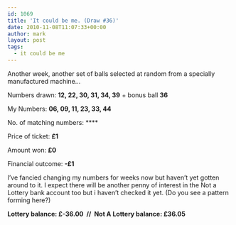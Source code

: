 ```yaml
---
id: 1069
title: 'It could be me. (Draw #36)'
date: 2010-11-08T11:07:33+00:00
author: mark
layout: post
tags:
  - it could be me
---
```

Another week, another set of balls selected at random from a specially manufactured machine&#8230;

Numbers drawn: **﻿﻿12, 22, 30, 31, 34, 39** + bonus ball **36**

My Numbers: **06, 09, 11, 23, 33, 44**

No. of matching numbers: ****

Price of ticket: **£1**

Amount won: **£0**

Financial outcome: **-£1**

I&#8217;ve fancied changing my numbers for weeks now but haven&#8217;t yet gotten around to it. I expect there will be another penny of interest in the Not a Lottery bank account too but i haven&#8217;t checked it yet. (Do you see a pattern forming here?)

**Lottery balance: £-36.00  //  Not A Lottery balance: £36.05**